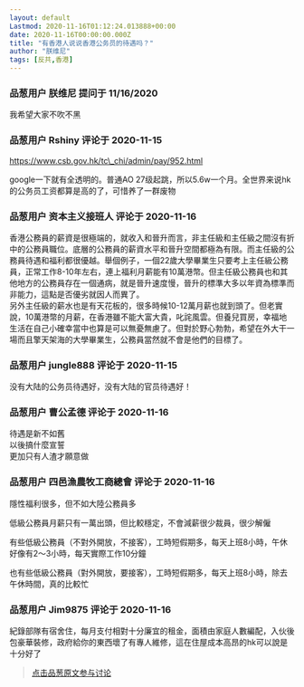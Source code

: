 ```yaml
---
layout: default
Lastmod: 2020-11-16T01:12:24.013888+00:00
date: 2020-11-16T00:00:00.000Z
title: "有香港人说说香港公务员的待遇吗？"
author: "朕维尼"
tags: [反共,香港]
---
```



### 品葱用户 **朕维尼** 提问于 11/16/2020
    
我希望大家不吹不黑
    
                

### 品葱用户 **Rshiny** 评论于 2020-11-15
        
https://www.csb.gov.hk/tc\_chi/admin/pay/952.html  
  
google一下就有全透明的。普通AO 27级起跳，所以5.6w一个月。全世界来说hk的公务员工资都算是高的了，可惜养了一群废物
        
                

### 品葱用户 **资本主义接班人** 评论于 2020-11-16
        
香港公務員的薪資是很極端的，就收入和晉升而言，非主任級和主任級之間沒有折中的公務員職位。底層的公務員的薪資水平和晉升空間都極為有限。而主任級的公務員待遇和福利都很優越。舉個例子，一個22歲大學畢業生只要考上主任級公務員，正常工作8-10年左右，連上福利月薪能有10萬港幣。但主任級公務員也和其他地方的公務員存在一個通病，就是晉升速度慢，晉升的標準大多以年資為標準而非能力，這點是否優劣就因人而異了。  
另外主任級的薪水也是有天花板的，很多時候10-12萬月薪也就到頭了。但老實說，10萬港幣的月薪，在香港雖不能大富大貴，叱詫風雲。但養兒買房，幸福地生活在自己小確幸當中也算是可以無憂無慮了。但對於野心勃勃，希望在外大干一場而且擎天架海的大學畢業生，公務員當然就不會是他們的目標了。
        
                

### 品葱用户 **jungle888** 评论于 2020-11-15
        
没有大陆的公务员待遇好，没有大陆的官员待遇好！
        
                

### 品葱用户 **曹公孟德** 评论于 2020-11-16
        
待遇是新不如舊  
以後搞什麼宣誓  
更加只有人渣才願意做
        
                

### 品葱用户 **四邑漁農牧工商總會** 评论于 2020-11-16
        
隱性福利很多，但不如大陸公務員多  
  
低級公務員月薪只有一萬出頭，但比較穩定，不會減薪很少裁員，很少解僱  
  
有些低級公務員（不對外開放，不接客），工時短假期多，每天上班8小時，午休好像有2～3小時，每天實際工作10分鐘  
  
也有些低級公務員（對外開放，要接客），工時短假期多，每天上班8小時，除去午休時間，真的比較忙
        
                

### 品葱用户 **Jim9875** 评论于 2020-11-16
        
紀錄部隊有宿舍住，每月支付相對十分廉宜的租金，面積由家庭人數編配，入伙後包豪華裝修，政府給你的東西壞了有專人維修，這在住屋成本高昂的hk可以說是十分好了
        
                





> [点击品葱原文参与讨论](https://pincong.rocks/question/33552)


